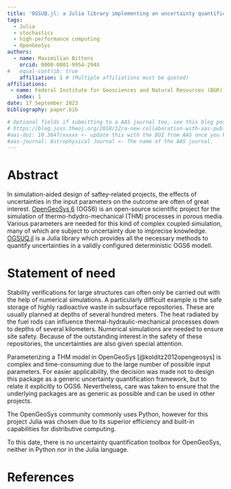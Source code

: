 ```yaml
---
title: 'OGSUQ.jl: a Julia library implementing an uncertainty quantification toolbox for OpenGeoSys'
tags:
  - Julia
  - stochastics
  - high-performance computing
  - OpenGeoSys
authors:
  - name: Maximilian Bittens
    orcid: 0000-0001-9954-294X
#   equal-contrib: true
    affiliation: 1 # (Multiple affiliations must be quoted)
affiliations:
 - name: Federal Institute for Geosciences and Natural Resources (BGR), Germany
   index: 1
date: 17 September 2023
bibliography: paper.bib

# Optional fields if submitting to a AAS journal too, see this blog post:
# https://blog.joss.theoj.org/2018/12/a-new-collaboration-with-aas-publishing
#aas-doi: 10.3847/xxxxx <- update this with the DOI from AAS once you know it.
#aas-journal: Astrophysical Journal <- The name of the AAS journal.
---
```


# Abstract

In simulation-aided design of saftey-related projects, the effects of uncertainties in the input parameters on the outcome are often of great interest. [OpenGeoSys 6](https://www.opengeosys.org/) (OGS6) is an open-source scientific project for the simulation of thermo-hdydro-mechanical (THM) processes in porous media. Various parameters are needed for this kind of complex coupled simulation, many of which are subject to uncertainty due to imprecise knowledge. [OGSUQ.jl](https://github.com/baxmittens/OGSUQ.jl) is a Julia library which provides all the necessary methods to quantify uncertainties in a validly configured deterministic OGS6 modell.

# Statement of need

Stability verifications for large structures can often only be carried out with the help of numerical simulations. A particularly difficult example is the safe storage of highly radioactive waste in subsurface repositories. These are usually planned at depths of several hundred meters. The heat radiated by the fuel rods can influence thermal-hydraulic-mechanical processes down to depths of several kilometers. Numerical simulations are needed to ensure site safety. Because of the outstanding interest in the safety of these repositories, the uncertainties are also given special attention.

Parameterizing a THM model in OpenGeoSys [@kolditz2012opengeosys] is complex and time-consuming due to the large number of possible input parameters. For easier applicability, the decision was made not to design this package as a generic uncertainty quantification framework, but to relate it explicitly to OGS6. Nevertheless, care was taken to ensure that the underlying packages are as generic as possible and can be used in other projects. 

The OpenGeoSys community commonly uses Python, however for this project Julia was chosen due to its superior efficiency and built-in capabilities for distributive computing.

To this date, there is no uncertainty quantification toolbox for OpenGeoSys, neither in Python nor in the Julia language. 


# References
